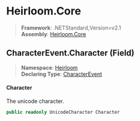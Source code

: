 # Heirloom.Core

> **Framework**: .NETStandard,Version=v2.1  
> **Assembly**: [Heirloom.Core][0]

## CharacterEvent.Character (Field)

> **Namespace**: [Heirloom][0]  
> **Declaring Type**: [CharacterEvent][1]

#### Character

The unicode character.

```cs
public readonly UnicodeCharacter Character
```

[0]: ../../../Heirloom.Core.md
[1]: ../CharacterEvent.md
